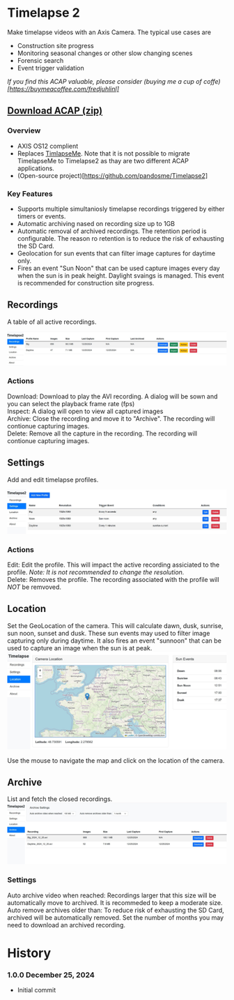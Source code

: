 # Timelapse 2

Make timelapse videos with an Axis Camera.  The typical use cases are
* Construction site progress
* Monitoring seasonal changes or other slow changing scenes
* Forensic search
* Event trigger validation

*If you find this ACAP valuable, please consider (buying me a cup of coffe)[https://buymeacoffee.com/fredjuhlinl]*

## [Download ACAP (zip)]()

### Overview
* AXIS OS12 complient
* Replaces [TimlapseMe](https://pandosme.github.io/acap/2020/01/01/timelapse.html).  Note that it is not possible to migrate TimelapseMe to Timelapse2 as thay are two different ACAP applications.
* (Open-source project)[https://github.com/pandosme/Timelapse2]


### Key Features
* Supports multiple simultaniosly timelapse recordings triggered by either timers or events.
* Automatic archiving nased on recording size up to 1GB
* Automatic removal of archived recordings. The retention period is configurable.  The reason ro retention is to reduce the risk of exhausting the SD Card.
* Geolocation for sun events that can filter image captures for daytime only.
* Fires an event "Sun Noon" that can be used capture images every day when the sun is in peak height.  Daylight svaings is managed.  This event is recommended for construction site progress.

## Recordings
A table of all active recordings.  

![recordings](images/recordings.jpg)

### Actions
Download:  Download to play the AVI recording.  A dialog will be sown and you can select the playback frame rate (fps)  
Inspect: A dialog will open to view all captured images  
Archive: Close the recording and move it to "Archive".  The recording will contionue capturing images.  
Delete: Remove all the capture in the recording. The recording will contionue capturing images.  

## Settings
Add and edit timelapse profiles.  

![settings](images/settings.jpg)

### Actions
Edit:  Edit the profile.  This will impact the active recording assiciated to the profile.  *Note: It is not recommended to change the resolution.*  
Delete: Removes the profile.  The recording associated with the profile will _NOT_ be remvoved.  

## Location
Set the GeoLocation of the camera.  This will calculate dawn, dusk, sunrise, sun noon, sunset and dusk.  These sun events may used to filter image capturing only during daytime.  It also fires an event "sunnoon" that can be used to capture an image when the sun is at peak.
![location](images/location.jpg)

Use the mouse to navigate the map and click on the location of the camera.

## Archive
List and fetch the closed recordings.
![archive](images/archive.jpg)

### Settings
Auto archive video when reached:  Recordings larger that this size will be automatically move to archived.  It is recommeded to keep a moderate size.  
Auto remove archives older than: To reduce risk of exhausting the SD Card, archived will be automatically removed.  Set the number of months you may need to download an archived recording.

# History

### 1.0.0	December 25, 2024
- Initial commit
